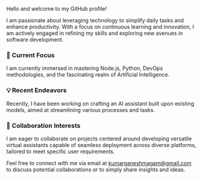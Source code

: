Hello and welcome to my GitHub profile!

I am passionate about leveraging technology to simplify daily tasks and enhance productivity. With a focus on continuous learning and innovation, I am actively engaged in refining my skills and exploring new avenues in software development.

### 🌱 Current Focus
I am currently immersed in mastering Node.js, Python, DevOps methodologies, and the fascinating realm of Artificial Intelligence. 

### 💡 Recent Endeavors
Recently, I have been working on crafting an AI assistant built upon existing models, aimed at streamlining various processes and tasks.

### 💼 Collaboration Interests
I am eager to collaborate on projects centered around developing versatile virtual assistants capable of seamless deployment across diverse platforms, tailored to meet specific user requirements.

Feel free to connect with me via email at kumarganeshmagam@gmail.com to discuss potential collaborations or to simply share insights and ideas.

<!---
kumarganeshmagam/kumarganeshmagam is a ✨ special ✨ repository because its `README.md` (this file) appears on your GitHub profile.
You can click the Preview link to take a look at your changes.
--->
